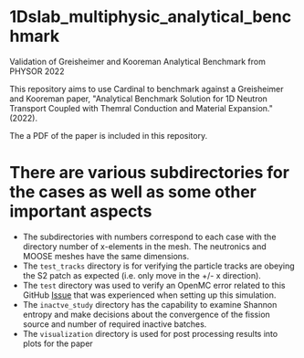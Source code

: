 # 1Dslab_multiphysic_analytical_benchmark

Validation of Greisheimer and Kooreman Analytical Benchmark from PHYSOR 2022

This repository aims to use Cardinal to benchmark against a Greisheimer and Kooreman paper, "Analytical Benchmark Solution for 1D Neutron Transport Coupled with Themral Conduction and Material Expansion." (2022).

The a PDF of the paper is included in this repository.

# There are various subdirectories for the cases as well as some other important aspects
* The subdirectories with numbers correspond to each case with the directory number of x-elements in the mesh. The neutronics and MOOSE meshes have the same dimensions.
* The `test_tracks` directory is for verifying the particle tracks are obeying the S2 patch as expected (i.e. only move in the +/- x direction).
* The `test` directory was used to verify an OpenMC error related to this GitHub [Issue](https://github.com/openmc-dev/openmc/issues/2296) that was experienced when setting up this simulation.
* The `inactve_study` directory has the capability to examine Shannon entropy and make decisions about the convergence of the fission source and number of required inactive batches.
* The `visualization` directory is used for post processing results into plots for the paper
